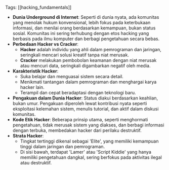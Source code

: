 Tags: [[hacking_fundamentals]]

- **Dunia Underground di Internet**: Seperti di dunia nyata, ada komunitas yang menolak hukum konvensional, lebih fokus pada keterbukaan informasi, dan menilai orang berdasarkan kemampuan, bukan status sosial. Komunitas ini sering terhubung dengan etos hacking yang berbasis pada ilmu komputer dan berbagi pengetahuan secara bebas.
- **Perbedaan Hacker vs Cracker**:
    - **Hacker** adalah individu yang ahli dalam pemrograman dan jaringan, seringkali mencari solusi kreatif tanpa niat merusak.
    - **Cracker** melakukan pembobolan keamanan dengan niat merusak atau mencuri data, seringkali digambarkan negatif oleh media.
- **Karakteristik Hacker**:
    - Suka belajar dan menguasai sistem secara detail.
    - Menikmati tantangan dalam pemrograman dan menghargai karya hacker lain.
    - Terampil dan cepat beradaptasi dengan teknologi baru.
- **Pengakuan dalam Dunia Hacker**: Status diakui berdasarkan keahlian, bukan umur. Pengakuan diperoleh lewat kontribusi nyata seperti eksploitasi kelemahan sistem, menulis tutorial, dan aktif dalam diskusi komunitas.
- **Kode Etik Hacker**: Beberapa prinsip utama, seperti menghormati pengetahuan, tidak merusak sistem yang diakses, dan berbagi informasi dengan terbuka, membedakan hacker dari perilaku destruktif.
- **Strata Hacker**:
    - Tingkat tertinggi dikenal sebagai 'Elite', yang memiliki kemampuan tinggi dalam jaringan dan pemrograman.
    - Di sisi bawah, terdapat 'Lamer' atau 'Script Kiddie' yang hanya memiliki pengetahuan dangkal, sering berfokus pada aktivitas ilegal atau destruktif.